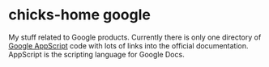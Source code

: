 # chicks-home google

My stuff related to Google products.
Currently there is only one directory of [Google AppScript](AppScript)
code with lots of links into the official documentation.
AppScript is the scripting language for Google Docs.
